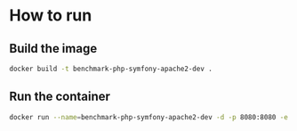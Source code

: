 # How to run

## Build the image

```bash
docker build -t benchmark-php-symfony-apache2-dev .
```

## Run the container

```bash
docker run --name=benchmark-php-symfony-apache2-dev -d -p 8080:8080 -e DATABASE_URL='postgresql://postgres:mysecretpassword@172.17.0.2:5432/postgres' benchmark-php-symfony-apache2-dev
```
